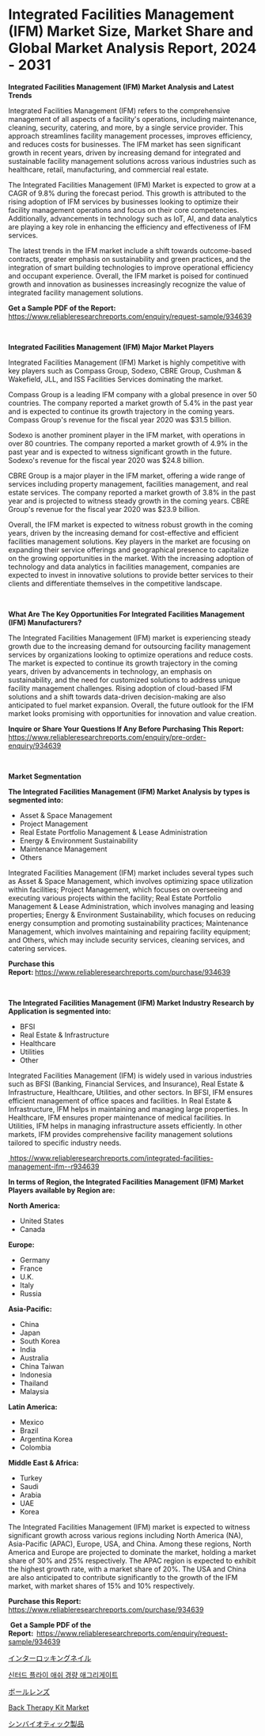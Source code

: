 <p><h1>Integrated Facilities Management (IFM) Market Size, Market Share and Global Market Analysis Report, 2024 - 2031</h1></p><p><strong>Integrated Facilities Management (IFM) Market Analysis and Latest Trends</strong></p>
<p><p>Integrated Facilities Management (IFM) refers to the comprehensive management of all aspects of a facility's operations, including maintenance, cleaning, security, catering, and more, by a single service provider. This approach streamlines facility management processes, improves efficiency, and reduces costs for businesses. The IFM market has seen significant growth in recent years, driven by increasing demand for integrated and sustainable facility management solutions across various industries such as healthcare, retail, manufacturing, and commercial real estate.</p><p>The Integrated Facilities Management (IFM) Market is expected to grow at a CAGR of 9.8% during the forecast period. This growth is attributed to the rising adoption of IFM services by businesses looking to optimize their facility management operations and focus on their core competencies. Additionally, advancements in technology such as IoT, AI, and data analytics are playing a key role in enhancing the efficiency and effectiveness of IFM services.</p><p>The latest trends in the IFM market include a shift towards outcome-based contracts, greater emphasis on sustainability and green practices, and the integration of smart building technologies to improve operational efficiency and occupant experience. Overall, the IFM market is poised for continued growth and innovation as businesses increasingly recognize the value of integrated facility management solutions.</p></p>
<p><strong>Get a Sample PDF of the Report:&nbsp;</strong> <a href="https://www.reliableresearchreports.com/enquiry/request-sample/934639">https://www.reliableresearchreports.com/enquiry/request-sample/934639</a></p>
<p>&nbsp;</p>
<p><strong>Integrated Facilities Management (IFM) Major Market Players</strong></p>
<p><p>Integrated Facilities Management (IFM) Market is highly competitive with key players such as Compass Group, Sodexo, CBRE Group, Cushman & Wakefield, JLL, and ISS Facilities Services dominating the market.</p><p>Compass Group is a leading IFM company with a global presence in over 50 countries. The company reported a market growth of 5.4% in the past year and is expected to continue its growth trajectory in the coming years. Compass Group's revenue for the fiscal year 2020 was $31.5 billion.</p><p>Sodexo is another prominent player in the IFM market, with operations in over 80 countries. The company reported a market growth of 4.9% in the past year and is expected to witness significant growth in the future. Sodexo's revenue for the fiscal year 2020 was $24.8 billion.</p><p>CBRE Group is a major player in the IFM market, offering a wide range of services including property management, facilities management, and real estate services. The company reported a market growth of 3.8% in the past year and is projected to witness steady growth in the coming years. CBRE Group's revenue for the fiscal year 2020 was $23.9 billion.</p><p>Overall, the IFM market is expected to witness robust growth in the coming years, driven by the increasing demand for cost-effective and efficient facilities management solutions. Key players in the market are focusing on expanding their service offerings and geographical presence to capitalize on the growing opportunities in the market. With the increasing adoption of technology and data analytics in facilities management, companies are expected to invest in innovative solutions to provide better services to their clients and differentiate themselves in the competitive landscape.</p></p>
<p>&nbsp;</p>
<p><strong>What Are The Key Opportunities For Integrated Facilities Management (IFM) Manufacturers?</strong></p>
<p><p>The Integrated Facilities Management (IFM) market is experiencing steady growth due to the increasing demand for outsourcing facility management services by organizations looking to optimize operations and reduce costs. The market is expected to continue its growth trajectory in the coming years, driven by advancements in technology, an emphasis on sustainability, and the need for customized solutions to address unique facility management challenges. Rising adoption of cloud-based IFM solutions and a shift towards data-driven decision-making are also anticipated to fuel market expansion. Overall, the future outlook for the IFM market looks promising with opportunities for innovation and value creation.</p></p>
<p><strong>Inquire or Share Your Questions If Any Before Purchasing This Report:</strong> <a href="https://www.reliableresearchreports.com/enquiry/pre-order-enquiry/934639">https://www.reliableresearchreports.com/enquiry/pre-order-enquiry/934639</a></p>
<p>&nbsp;</p>
<p><strong>Market Segmentation</strong></p>
<p><strong>The Integrated Facilities Management (IFM) Market Analysis by types is segmented into:</strong></p>
<p><ul><li>Asset & Space Management</li><li>Project Management</li><li>Real Estate Portfolio Management & Lease Administration</li><li>Energy & Environment Sustainability</li><li>Maintenance Management</li><li>Others</li></ul></p>
<p><p>Integrated Facilities Management (IFM) market includes several types such as Asset & Space Management, which involves optimizing space utilization within facilities; Project Management, which focuses on overseeing and executing various projects within the facility; Real Estate Portfolio Management & Lease Administration, which involves managing and leasing properties; Energy & Environment Sustainability, which focuses on reducing energy consumption and promoting sustainability practices; Maintenance Management, which involves maintaining and repairing facility equipment; and Others, which may include security services, cleaning services, and catering services.</p></p>
<p><strong>Purchase this Report:&nbsp;</strong><a href="https://www.reliableresearchreports.com/purchase/934639">https://www.reliableresearchreports.com/purchase/934639</a></p>
<p>&nbsp;</p>
<p><strong>The Integrated Facilities Management (IFM) Market Industry Research by Application is segmented into:</strong></p>
<p><ul><li>BFSI</li><li>Real Estate & Infrastructure</li><li>Healthcare</li><li>Utilities</li><li>Other</li></ul></p>
<p><p>Integrated Facilities Management (IFM) is widely used in various industries such as BFSI (Banking, Financial Services, and Insurance), Real Estate & Infrastructure, Healthcare, Utilities, and other sectors. In BFSI, IFM ensures efficient management of office spaces and facilities. In Real Estate & Infrastructure, IFM helps in maintaining and managing large properties. In Healthcare, IFM ensures proper maintenance of medical facilities. In Utilities, IFM helps in managing infrastructure assets efficiently. In other markets, IFM provides comprehensive facility management solutions tailored to specific industry needs.</p></p>
<p><a href="https://www.reliableresearchreports.com/integrated-facilities-management-ifm--r934639">&nbsp;https://www.reliableresearchreports.com/integrated-facilities-management-ifm--r934639</a></p>
<p><strong>In terms of Region, the Integrated Facilities Management (IFM) Market Players available by Region are:</strong></p>
<p>
    <p> <strong> North America: </strong>
        <ul>
            <li>United States</li>
            <li>Canada</li>
        </ul>
        </p> 
    <p> <strong> Europe: </strong>
        <ul>
            <li>Germany</li>
            <li>France</li>
            <li>U.K.</li>
            <li>Italy</li>
            <li>Russia</li>
        </ul>
        </p> 
    <p> <strong> Asia-Pacific: </strong>
        <ul>
            <li>China</li>
            <li>Japan</li>
            <li>South Korea</li>
            <li>India</li>
            <li>Australia</li>
            <li>China Taiwan</li>
            <li>Indonesia</li>
            <li>Thailand</li>
            <li>Malaysia</li>
        </ul>
        </p> 
    <p> <strong> Latin America: </strong>
        <ul>
            <li>Mexico</li>
            <li>Brazil</li>
            <li>Argentina Korea</li>
            <li>Colombia</li>
        </ul>
        </p> 
    <p> <strong> Middle East & Africa: </strong>
        <ul>
            <li>Turkey</li>
            <li>Saudi</li>
            <li>Arabia</li>
            <li>UAE</li>
            <li>Korea</li>
        </ul>
    </p>
    </p>
<p><p>The Integrated Facilities Management (IFM) market is expected to witness significant growth across various regions including North America (NA), Asia-Pacific (APAC), Europe, USA, and China. Among these regions, North America and Europe are projected to dominate the market, holding a market share of 30% and 25% respectively. The APAC region is expected to exhibit the highest growth rate, with a market share of 20%. The USA and China are also anticipated to contribute significantly to the growth of the IFM market, with market shares of 15% and 10% respectively.</p></p>
<p><strong>Purchase this Report: </strong><a href="https://www.reliableresearchreports.com/purchase/934639">https://www.reliableresearchreports.com/purchase/934639</a></p>
<p>&nbsp;<strong>Get a Sample PDF of the Report:&nbsp;&nbsp;</strong><a href="https://www.reliableresearchreports.com/enquiry/request-sample/934639">https://www.reliableresearchreports.com/enquiry/request-sample/934639</a></p>
<p><strong></strong></p>
<p><p><a href="https://medium.com/@raymanta28/%E3%82%A4%E3%83%B3%E3%82%BF%E3%83%BC%E3%83%AD%E3%83%83%E3%82%AF%E9%87%98%E5%B8%82%E5%A0%B4%E3%81%AE%E6%B4%9E%E5%AF%9F-%E5%B8%82%E5%A0%B4%E3%81%AE%E5%8B%95%E5%90%91-%E6%88%90%E9%95%B7-2024%E5%B9%B4%E3%81%8B%E3%82%892031%E5%B9%B4%E3%81%BE%E3%81%A7%E3%81%AE%E4%BA%88%E6%B8%AC-ea0d056eb00d">インターロッキングネイル</a></p><p><a href="https://medium.com/@juliastanley2022/%EC%8B%9C%ED%84%B0%EB%A7%81%EB%90%9C-%ED%94%8C%EB%9D%BC%EC%9D%B4-%EC%95%A0%EC%8B%9C-%EA%B2%BD%EB%9F%89-%EC%BD%98%ED%81%AC%EB%A6%AC%ED%8A%B8-%EC%8B%9C%EC%9E%A5-%EA%B2%BD%EC%9F%81-%EB%B6%84%EC%84%9D-%EC%8B%9C%EC%9E%A5-%EB%8F%99%ED%96%A5-%EB%B0%8F-2031%EB%85%84%EA%B9%8C%EC%A7%80%EC%9D%98-%EC%98%88%EC%B8%A1-c7486e44de7e">신터드 플라이 애쉬 경량 애그리게이트</a></p><p><a href="https://medium.com/@lindrup2/%E3%83%9C%E3%83%BC%E3%83%AB%E3%83%AC%E3%83%B3%E3%82%BA%E5%B8%82%E5%A0%B4%E3%81%AE%E3%83%A1%E3%83%88%E3%83%AA%E3%82%AF%E3%82%B9%E8%A7%A3%E8%AA%AD-%E5%B8%82%E5%A0%B4%E3%82%B7%E3%82%A7%E3%82%A2-%E3%83%88%E3%83%AC%E3%83%B3%E3%83%89-%E6%88%90%E9%95%B7%E3%83%91%E3%82%BF%E3%83%BC%E3%83%B3-4e740e8a626d">ボールレンズ</a></p><p><a href="https://www.linkedin.com/pulse/back-therapy-kit-market-size-reflecting-forecast-till-2031-wgooe">Back Therapy Kit Market</a></p><p><a href="https://github.com/mares423/Market-Research-Report-List-1/blob/main/953970161447.md">シンバイオティック製品</a></p></p>